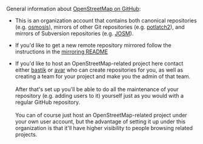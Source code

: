 General information about
[OpenStreetMap on GitHub](https://github.com/openstreetmap):

 * This is an organization account that contains both canonical
   repositories
   (e.g. [osmosis](https://github.com/openstreetmap/osmosis)), mirrors
   of other Git repositories
   (e.g. [potlatch2](https://github.com/openstreetmap/potlatch2)),
   and mirrors of Subversion repositories
   (e.g. [JOSM](https://github.com/openstreetmap/josm)).
   
 * If you'd like to get a new remote repository mirrored follow the
   instructions in the
   [mirroring README](https://github.com/openstreetmap/openstreetmap-mirror/blob/master/README.md)

 * If you'd like to host an OpenStreetMap-related project here contact
   either [bastik](https://github.com/bastik) or
   [avar](https://github.com/avar) who can create repositories for
   you, as well as creating a team for your project and make you the
   admin of that team.<br><br>
   After that's set up you'll be able to do all the maintenance of
   your repository (e.g. adding users to it) yourself just as you
   would with a regular GitHub repository.<br><br>
   You can of course just host an OpenStreetMap-related project under
   your own user account, but the advantage of setting it up under this
   organization is that it'll have higher visibility to people
   browsing related projects.
